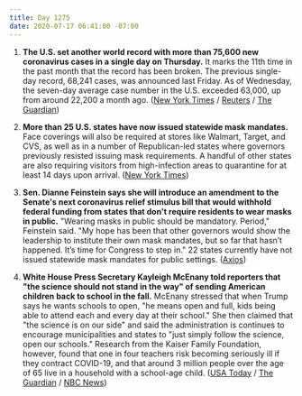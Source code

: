 ```yaml
---
title: Day 1275
date: 2020-07-17 06:41:00 -07:00
---
```


1. **The U.S. set another world record with more than 75,600 new coronavirus cases in a single day on Thursday.** It marks the 11th time in the past month that the record has been broken. The previous single-day record, 68,241 cases, was announced last Friday. As of Wednesday, the seven-day average case number in the U.S. exceeded 63,000, up from around 22,200 a month ago. ([New York Times](https://www.nytimes.com/2020/07/16/world/coronavirus-updates.html) / [Reuters](https://www.reuters.com/article/us-health-coronavirus-usa-records-idUSKCN24I014) / [The Guardian](https://www.theguardian.com/world/2020/jul/17/global-report-us-democrats-urged-to-skip-convention-as-covid-19-cases-surge))

2. **More than 25 U.S. states have now issued statewide mask mandates.** Face coverings will also be required at stores like Walmart, Target, and CVS, as well as in a number of Republican-led states where governors previously resisted issuing mask requirements. A handful of other states are also requiring visitors from high-infection areas to quarantine for at least 14 days upon arrival. ([New York Times](https://www.nytimes.com/2020/07/16/us/coronavirus-masks.html?action=click&module=Top%20Stories&pgtype=Homepage&action=click&module=RelatedLinks&pgtype=Article))

3. **Sen. Dianne Feinstein says she will introduce an amendment to the Senate's next coronavirus relief stimulus bill that would withhold federal funding from states that don't require residents to wear masks in public.** "Wearing masks in public should be mandatory. Period," Feinstein said. "My hope has been that other governors would show the leadership to institute their own mask mandates, but so far that hasn’t happened. It’s time for Congress to step in." 22 states currently have not issued statewide mask mandates for public settings. ([Axios](https://www.axios.com/dianne-feinstein-state-relief-funds-mask-mandate-092c10fc-900b-4629-b7a3-e176723d5add.html))

4. **White House Press Secretary Kayleigh McEnany told reporters that "the science should not stand in the way" of sending American children back to school in the fall.** McEnany stressed that when Trump says he wants schools to open, "he means open and full, kids being able to attend each and every day at their school." She then claimed that "the science is on our side" and said the administration is continues to encourage municipalities and states to "just simply follow the science, open our schools." Research from the Kaiser Family Foundation, however, found that one in four teachers risk becoming seriously ill if they contract COVID-19, and that around 3 million people over the age of 65 live in a household with a school-age child. ([USA Today](https://www.usatoday.com/story/news/politics/2020/07/16/mcenany-science-should-not-stand-way-schools-reopening/5454168002/) / [The Guardian](https://www.theguardian.com/us-news/live/2020/jul/16/coronavirus-us-covid-donald-trump-anthony-fauci-joe-biden-live-updates) / [NBC News](https://www.nbcnews.com/politics/donald-trump/white-house-press-secretary-science-should-not-stand-way-schools-n1234102))